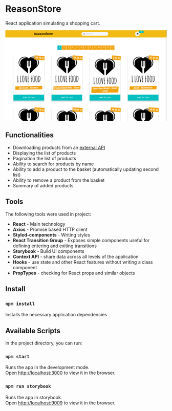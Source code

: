 # ReasonStore

React application simulating a shopping cart.

<img src="src/assets/images/reasonStore.png">

## Functionalities
* Downloading products from an [external API](https://www.reasonapps.pl/data.json)
* Displaying the list of products
* Pagination the list of products
* Ability to search for products by name
* Ability to add a product to the basket (automatically updating second list)
* Ability to remove a product from the basket
* Summary of added products

## Tools

The following tools were used in project:
* **React** - Main technology
* **Axios** - Promise based HTTP client
* **Styled-components** - Writing styles
* **React Transition Group** - Exposes simple components useful for defining entering and exiting transitions
* **Storybook** - Build UI components
* **Context API** - share data across all levels of the application
* **Hooks** - use state and other React features without writing a class component
* **PropTypes** - checking for React props and similar objects

## Install

### `npm install`

Installs the necessary application dependencies

## Available Scripts

In the project directory, you can run:

### `npm start`

Runs the app in the development mode.<br />
Open [http://localhost:3000](http://localhost:3000) to view it in the browser.

### `npm run storybook`
Runs the app in storybook.<br />
Open [http://localhost:9009](http://localhost:9009) to view it in the browser.
